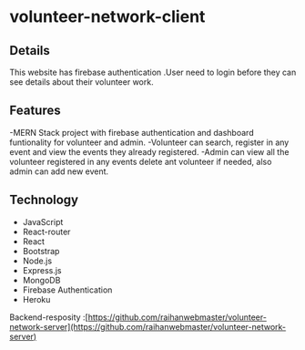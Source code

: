 # volunteer-network-client

## Details 
This website has firebase authentication .User need to login before they can see details about their volunteer work.


## Features
-MERN Stack project with firebase authentication and dashboard funtionality for volunteer and admin.
-Volunteer can search, register in any event and view the events they already registered.
-Admin can view all the volunteer registered in any events delete ant volunteer if needed, also admin can add new event.



## Technology

- JavaScript 
- React-router
- React 
- Bootstrap
- Node.js
- Express.js
- MongoDB 
- Firebase Authentication 
- Heroku 

Backend-resposity :[https://github.com/raihanwebmaster/volunteer-network-server](https://github.com/raihanwebmaster/volunteer-network-server)

